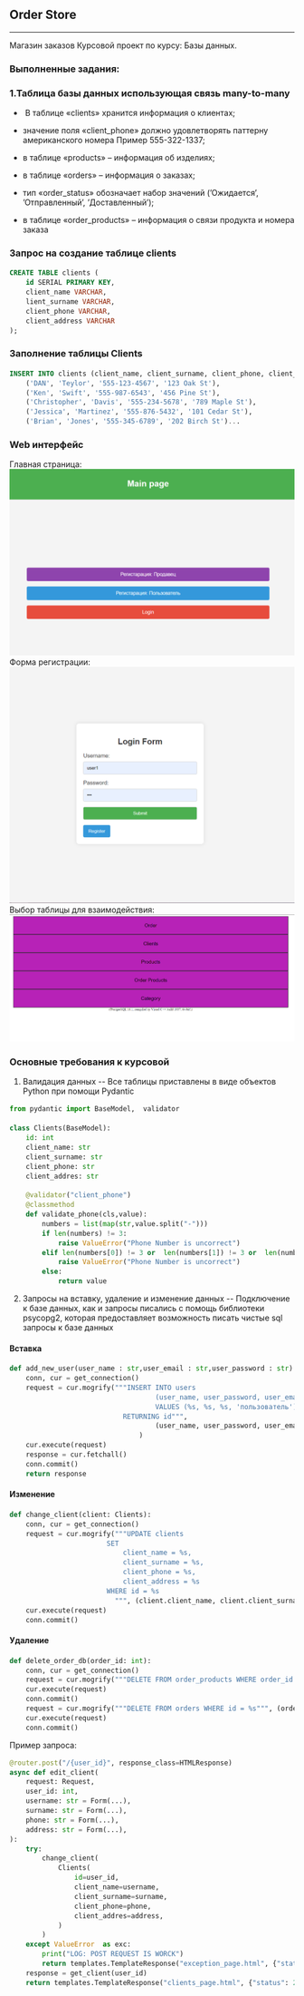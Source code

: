 ﻿## Order Store

---

Магазин заказов Курсовой проект по курсу: Базы данных.
### Выполненные задания:
### 1.Таблица базы данных использующая связь many-to-many

-  В таблице «clients» хранится информация о клиентах;

- значение поля «client_phone» должно удовлетворять паттерну американского номера Пример 555-322-1337;

- в таблице «products» – информация об изделиях;

- в таблице «orders» – информация о заказах;

 - тип «order_status» обозначает набор значений (’Ожидается’, ’Отправленный’, ’Доставленный’);

- в таблице «order_products» – информация о связи продукта и номера заказа
### Запрос на создание таблице clients
```sql
CREATE TABLE clients (
	id SERIAL PRIMARY KEY,
	client_name VARCHAR, 
	lient_surname VARCHAR,
	client_phone VARCHAR,
	client_address VARCHAR
);
```
### Заполнение таблицы Clients
```sql
INSERT INTO clients (client_name, client_surname, client_phone, client_address) 2 VALUES 
	('DAN', 'Teylor', '555-123-4567', '123 Oak St'),
	('Ken', 'Swift', '555-987-6543', '456 Pine St'), 
	('Christopher', 'Davis', '555-234-5678', '789 Maple St'),
	('Jessica', 'Martinez', '555-876-5432', '101 Cedar St'), 
	('Brian', 'Jones', '555-345-6789', '202 Birch St')...
```

### Web интерфейс
Главная страница:
![Alt text](md_data/image2.png)
Форма регистрации:
![Alt text](md_data/image1.png)
Выбор таблицы для взаимодействия:
![Alt text](md_data/image3.png)

### Основные требования к курсовой
1. Валидация данных
-- Все таблицы приставлены в виде объектов Python при помощи Pydantic
```python
from pydantic import BaseModel,  validator

class Clients(BaseModel):
    id: int
    client_name: str
    client_surname: str
    client_phone: str
    client_addres: str

    @validator("client_phone")
    @classmethod
    def validate_phone(cls,value):
        numbers = list(map(str,value.split("-")))
        if len(numbers) != 3:
            raise ValueError("Phone Number is uncorrect")
        elif len(numbers[0]) != 3 or  len(numbers[1]) != 3 or  len(numbers[2]) != 4:
            raise ValueError("Phone Number is uncorrect")
        else:
            return value
```
2. Запросы на вставку, удаление и изменение данных
-- Подключение к базе данных, как и запросы писались с помощь библиотеки psycopg2, которая предоставляет возможность писать чистые sql запросы к базе данных
#### Вставка
```python
def add_new_user(user_name : str,user_email : str,user_password : str):
    conn, cur = get_connection()
    request = cur.mogrify("""INSERT INTO users 
                                    (user_name, user_password, user_email, user_permission)  
                                    VALUES (%s, %s, %s, 'пользователь')
                            RETURNING id""", 
                                    (user_name, user_password, user_email)
                                )
    cur.execute(request)
    response = cur.fetchall()
    conn.commit()  
    return response
```
#### Изменение
```python
def change_client(client: Clients):
    conn, cur = get_connection()
    request = cur.mogrify("""UPDATE clients
                        SET
                            client_name = %s,
                            client_surname = %s,
                            client_phone = %s,
                            client_address = %s
                        WHERE id = %s
                          """, (client.client_name, client.client_surname, client.client_phone, client.client_addres,client.id,))
    cur.execute(request)
    conn.commit()    
```
#### Удаление
```python
def delete_order_db(order_id: int):
    conn, cur = get_connection()
    request = cur.mogrify("""DELETE FROM order_products WHERE order_id = %s""", (order_id,)) 
    cur.execute(request)
    conn.commit() 
    request = cur.mogrify("""DELETE FROM orders WHERE id = %s""", (order_id,)) 
    cur.execute(request)
    conn.commit() 
```

Пример запроса:
```python
@router.post("/{user_id}", response_class=HTMLResponse)
async def edit_client(
    request: Request,
    user_id: int,
    username: str = Form(...),
    surname: str = Form(...),
    phone: str = Form(...),
    address: str = Form(...),
): 
    try:
        change_client(
            Clients(
                id=user_id,
                client_name=username,
                client_surname=surname,
                client_phone=phone,
                client_addres=address,
            )
        )
    except ValueError  as exc:
        print("LOG: POST REQUEST IS WORCK")
        return templates.TemplateResponse("exception_page.html", {"status": 200, "request": request, "data": exc})
    response = get_client(user_id)
    return templates.TemplateResponse("clients_page.html", {"status": 200,"request": request, "data": response})
```